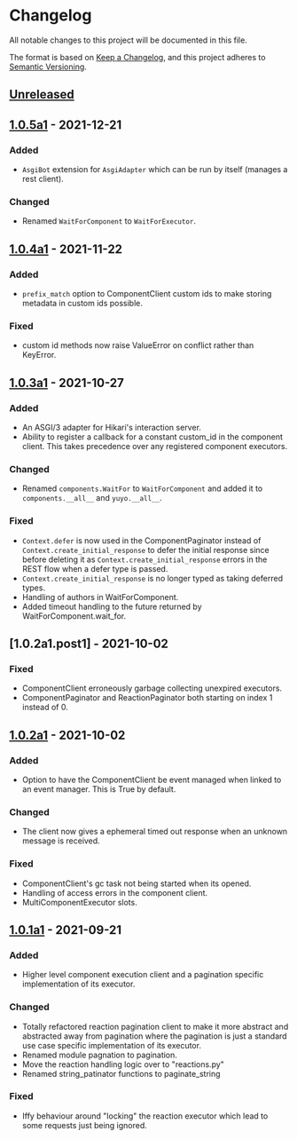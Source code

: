# Changelog
All notable changes to this project will be documented in this file.

The format is based on [Keep a Changelog](https://keepachangelog.com/en/1.0.0/),
and this project adheres to [Semantic Versioning](https://semver.org/spec/v2.0.0.html).

## [Unreleased]

## [1.0.5a1] - 2021-12-21
### Added
- `AsgiBot` extension for `AsgiAdapter` which can be run by itself (manages a rest client).

### Changed
- Renamed `WaitForComponent` to `WaitForExecutor`.

## [1.0.4a1] - 2021-11-22
### Added
- `prefix_match` option to ComponentClient custom ids to make storing metadata in custom ids
  possible.

### Fixed
- custom id methods now raise ValueError on conflict rather than KeyError.

## [1.0.3a1] - 2021-10-27
### Added
- An ASGI/3 adapter for Hikari's interaction server.
- Ability to register a callback for a constant custom_id in the component client.
  This takes precedence over any registered component executors.

### Changed
- Renamed `components.WaitFor` to `WaitForComponent` and added it to `components.__all__` and
  `yuyo.__all__`.

### Fixed
- `Context.defer` is now used in the ComponentPaginator instead of
  `Context.create_initial_response` to defer the initial response since before deleting it
  as `Context.create_initial_response` errors in the REST flow when a defer type is passed.
- `Context.create_initial_response` is no longer typed as taking deferred types.
- Handling of authors in WaitForComponent.
- Added timeout handling to the future returned by WaitForComponent.wait_for.


## [1.0.2a1.post1] - 2021-10-02
### Fixed
- ComponentClient erroneously garbage collecting unexpired executors.
- ComponentPaginator and ReactionPaginator both starting on index 1 instead of 0.


## [1.0.2a1] - 2021-10-02
### Added
- Option to have the ComponentClient be event managed when linked to an event manager.
  This is True by default.

### Changed
- The client now gives a ephemeral timed out response when an unknown message is received.

### Fixed
- ComponentClient's gc task not being started when its opened.
- Handling of access errors in the component client.
- MultiComponentExecutor slots.

## [1.0.1a1] - 2021-09-21
### Added
- Higher level component execution client and a pagination specific implementation of its
  executor.

### Changed
- Totally refactored reaction pagination client to make it more abstract and abstracted away from
  pagination where the pagination is just a standard use case specific implementation of its
  executor.
- Renamed module pagnation to pagination.
- Move the reaction handling logic over to "reactions.py"
- Renamed string_patinator functions to paginate_string

### Fixed
- Iffy behaviour around "locking" the reaction executor which lead to some requests just being ignored.

[Unreleased]: https://github.com/FasterSpeeding/Yuyo/compare/v1.0.5a1...HEAD
[1.0.5a1]: https://github.com/FasterSpeeding/Yuyo/compare/v1.0.4a1...v1.0.5a1
[1.0.4a1]: https://github.com/FasterSpeeding/Yuyo/compare/v1.0.3a1...v1.0.4a1
[1.0.3a1]: https://github.com/FasterSpeeding/Yuyo/compare/v1.0.2a1...v1.0.3a1
[1.0.2a1]: https://github.com/FasterSpeeding/Yuyo/compare/v1.0.1a1...v1.0.2a1
[1.0.1a1]: https://github.com/FasterSpeeding/Yuyo/compare/0.0.2...v1.0.1a1
